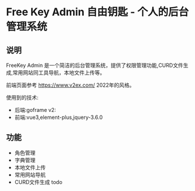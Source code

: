 # Free Key Admin 自由钥匙 - 个人的后台管理系统

## 说明

FreeKey Admin 是一个简洁的后台管理系统，提供了权限管理功能,CURD文件生成,常用网站同工具导航，本地文件上传等。

前端页面参考 https://www.v2ex.com/ 2022年的风格。

使用到的技术:

- 后端:goframe v2:
- 前端:vue3,element-plus,jquery-3.6.0

## 功能

- 角色管理
- 字典管理
- 本地文件上传
- 常用网站导航
- CURD文件生成 todo